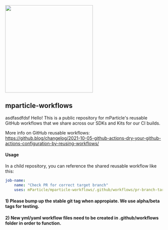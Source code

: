 <img src="https://static.mparticle.com/sdk/mp_logo_black.svg" width="280">

## mparticle-workflows
asdfasdfdsf
Hello! This is a public repository for mParticle's reusable GitHub workflows that we share across our SDKs and Kits for our CI builds.

More info on GitHub reusable workflows: https://github.blog/changelog/2021-10-05-github-actions-dry-your-github-actions-configuration-by-reusing-workflows/

#### Usage

In a child repository, you can reference the shared reusable workflow like this:

```yaml
job-name:
    name: "Check PR for correct target branch"
    uses: mParticle/mparticle-workflows/.github/workflows/pr-branch-target-gitflow.yml@stable
```
    
#### 1) Please bump up the stable git tag when appropiate.  We use alpha/beta tags for testing. 
#### 2) New yml/yaml workflow files need to be created in .github/workflows folder in order to function. 
